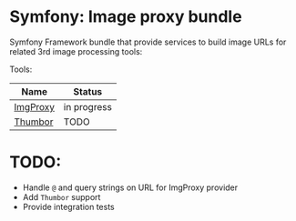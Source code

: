 # Symfony: Image proxy bundle

Symfony Framework bundle that provide services to build image URLs for related 3rd image processing tools:

Tools:

| Name                                             | Status      |
|--------------------------------------------------|-------------|
| [ImgProxy](https://github.com/imgproxy/imgproxy) | in progress |
| [Thumbor](https://github.com/thumbor/thumbor)    | TODO        |

# TODO:
- Handle ``@`` and query strings on URL for ImgProxy provider
- Add ``Thumbor`` support
- Provide integration tests
